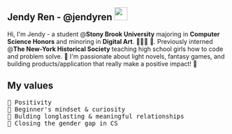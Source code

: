 ## Jendy Ren - @jendyren <img src="https://raw.githubusercontent.com/MartinHeinz/MartinHeinz/master/wave.gif" width="30px">

Hi, I'm Jendy - a student @**Stony Brook University** majoring in **Computer Science Honors** and minoring in **Digital Art**. 👩🏻‍💻 🎨. Previously interned @**The New-York Historical Society** teaching high school girls how to code and problem solve. 🌟  I'm passionate about light novels, fantasy games, and building products/application that really make a positive impact! 👏

## My values
<pre>
💫 Positivity
🍏 Beginner's mindset & curiosity
💖 Bulding longlasting & meaningful relationships
🙌 Closing the gender gap in CS
</pre>





